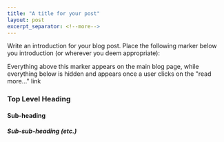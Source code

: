 ```yaml
---
title: "A title for your post"
layout: post
excerpt_separator: <!--more-->
---
```


Write an introduction for your blog post.
Place the following marker below you introduction
(or wherever you deem appropriate):

<!--more-->

Everything above this marker appears on the main blog page,
while everything below is hidden and appears once a user clicks on the
"read more..." link

### Top Level Heading

#### Sub-heading

##### Sub-sub-heading (etc.)




